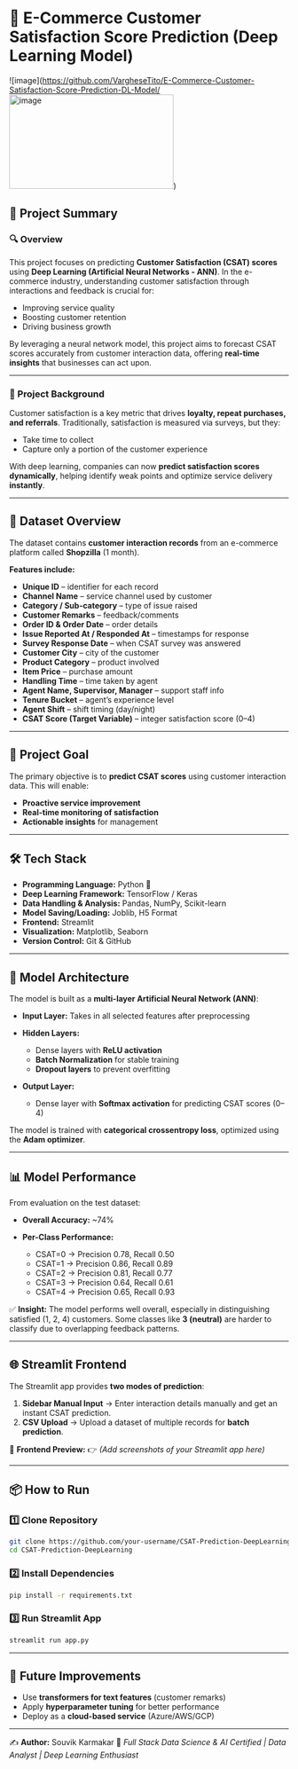 # 🛒 E-Commerce Customer Satisfaction Score Prediction (Deep Learning Model)

  ![image](https://github.com/VargheseTito/E-Commerce-Customer-Satisfaction-Score-Prediction-DL-Model/<img width="296" height="170" alt="image" src="https://github.com/user-attachments/assets/e4aecc53-7d6a-46ba-8f9b-cd5f8db5f1dd" />)

## 📌 Project Summary

### 🔍 Overview

This project focuses on predicting **Customer Satisfaction (CSAT) scores** using **Deep Learning (Artificial Neural Networks - ANN)**. In the e-commerce industry, understanding customer satisfaction through interactions and feedback is crucial for:

* Improving service quality
* Boosting customer retention
* Driving business growth

By leveraging a neural network model, this project aims to forecast CSAT scores accurately from customer interaction data, offering **real-time insights** that businesses can act upon.

---

### 📖 Project Background

Customer satisfaction is a key metric that drives **loyalty, repeat purchases, and referrals**. Traditionally, satisfaction is measured via surveys, but they:

* Take time to collect
* Capture only a portion of the customer experience

With deep learning, companies can now **predict satisfaction scores dynamically**, helping identify weak points and optimize service delivery **instantly**.

---

## 📂 Dataset Overview

The dataset contains **customer interaction records** from an e-commerce platform called **Shopzilla** (1 month).

**Features include:**

* **Unique ID** – identifier for each record
* **Channel Name** – service channel used by customer
* **Category / Sub-category** – type of issue raised
* **Customer Remarks** – feedback/comments
* **Order ID & Order Date** – order details
* **Issue Reported At / Responded At** – timestamps for response
* **Survey Response Date** – when CSAT survey was answered
* **Customer City** – city of the customer
* **Product Category** – product involved
* **Item Price** – purchase amount
* **Handling Time** – time taken by agent
* **Agent Name, Supervisor, Manager** – support staff info
* **Tenure Bucket** – agent’s experience level
* **Agent Shift** – shift timing (day/night)
* **CSAT Score (Target Variable)** – integer satisfaction score (0–4)

---

## 🎯 Project Goal

The primary objective is to **predict CSAT scores** using customer interaction data. This will enable:

* **Proactive service improvement**
* **Real-time monitoring of satisfaction**
* **Actionable insights** for management

---

## 🛠️ Tech Stack

* **Programming Language:** Python 🐍
* **Deep Learning Framework:** TensorFlow / Keras
* **Data Handling & Analysis:** Pandas, NumPy, Scikit-learn
* **Model Saving/Loading:** Joblib, H5 Format
* **Frontend:** Streamlit
* **Visualization:** Matplotlib, Seaborn
* **Version Control:** Git & GitHub

---

## 🧠 Model Architecture

The model is built as a **multi-layer Artificial Neural Network (ANN)**:

* **Input Layer:** Takes in all selected features after preprocessing
* **Hidden Layers:**

  * Dense layers with **ReLU activation**
  * **Batch Normalization** for stable training
  * **Dropout layers** to prevent overfitting
* **Output Layer:**

  * Dense layer with **Softmax activation** for predicting CSAT scores (0–4)

The model is trained with **categorical crossentropy loss**, optimized using the **Adam optimizer**.

---

## 📊 Model Performance

From evaluation on the test dataset:

* **Overall Accuracy:** \~74%
* **Per-Class Performance:**

  * CSAT=0 → Precision 0.78, Recall 0.50
  * CSAT=1 → Precision 0.86, Recall 0.89
  * CSAT=2 → Precision 0.81, Recall 0.77
  * CSAT=3 → Precision 0.64, Recall 0.61
  * CSAT=4 → Precision 0.65, Recall 0.93

✅ **Insight:** The model performs well overall, especially in distinguishing satisfied (1, 2, 4) customers. Some classes like **3 (neutral)** are harder to classify due to overlapping feedback patterns.

---

## 🌐 Streamlit Frontend

The Streamlit app provides **two modes of prediction**:

1. **Sidebar Manual Input** → Enter interaction details manually and get an instant CSAT prediction.
2. **CSV Upload** → Upload a dataset of multiple records for **batch prediction**.

📸 **Frontend Preview:**
👉 *(Add screenshots of your Streamlit app here)*

---

## 📦 How to Run

### 1️⃣ Clone Repository

```bash
git clone https://github.com/your-username/CSAT-Prediction-DeepLearning.git
cd CSAT-Prediction-DeepLearning
```

### 2️⃣ Install Dependencies

```bash
pip install -r requirements.txt
```

### 3️⃣ Run Streamlit App

```bash
streamlit run app.py
```

---

## 📌 Future Improvements

* Use **transformers for text features** (customer remarks)
* Apply **hyperparameter tuning** for better performance
* Deploy as a **cloud-based service** (Azure/AWS/GCP)

---

✍️ **Author:** Souvik Karmakar
📌 *Full Stack Data Science & AI Certified | Data Analyst | Deep Learning Enthusiast*



